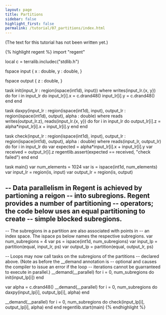 ```yaml
---
layout: page
title: Partitions
sidebar: false
highlight_first: false
permalink: /tutorial/07_partitions/index.html
---
```


(The text for this tutorial has not been written yet.)

{% highlight regent %}
import "regent"

local c = terralib.includec("stdlib.h")

fspace input {
  x : double,
  y : double,
}

fspace output {
  z : double,
}

task init(input_lr : region(ispace(int1d), input))
where writes(input_lr.{x, y}) do
  for i in input_lr do
    input_lr[i].x = c.drand48()
    input_lr[i].y = c.drand48()
  end
end

task daxpy(input_lr : region(ispace(int1d), input),
           output_lr : region(ispace(int1d), output),
           alpha : double)
where reads writes(output_lr.z), reads(input_lr.{x, y}) do
  for i in input_lr do
    output_lr[i].z = alpha*input_lr[i].x + input_lr[i].y
  end
end

task check(input_lr : region(ispace(int1d), input),
           output_lr : region(ispace(int1d), output),
           alpha : double)
where reads(input_lr, output_lr) do
  for i in input_lr do
    var expected = alpha*input_lr[i].x + input_lr[i].y
    var received = output_lr[i].z
    regentlib.assert(expected == received, "check failed")
  end
end

task main()
  var num_elements = 1024
  var is = ispace(int1d, num_elements)
  var input_lr = region(is, input)
  var output_lr = region(is, output)

  -- Data parallelism in Regent is achieved by partioning a reigon
  -- into subregions. Regent provides a number of partitioning
  -- operators; the code below uses an equal partitioning to create
  -- simple blocked subregions.
  --
  -- The subregions in a partition are also associated with points in
  -- an index space. The ispace ps below names the respective subregions.
  var num_subregions = 4
  var ps = ispace(int1d, num_subregions)
  var input_lp = partition(equal, input_lr, ps)
  var output_lp = partition(equal, output_lr, ps)

  -- Loops may now call tasks on the subregions of the partitions
  -- declared above. (Note as before the __demand annotation is
  -- optional and causes the compiler to issue an error if the loop
  -- iterations cannot be guarranteed to execute in parallel.)
  __demand(__parallel)
  for i = 0, num_subregions do
    init(input_lp[i])
  end

  var alpha = c.drand48()
  __demand(__parallel)
  for i = 0, num_subregions do
    daxpy(input_lp[i], output_lp[i], alpha)
  end

  __demand(__parallel)
  for i = 0, num_subregions do
    check(input_lp[i], output_lp[i], alpha)
  end
end
regentlib.start(main)
{% endhighlight %}
